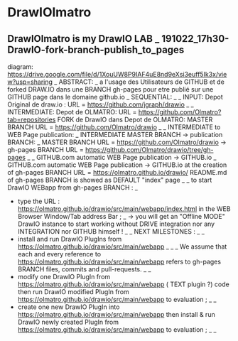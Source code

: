 # DrawIOlmatro
DrawIOlmatro is my DrawIO LAB
_
191022_17h30-DrawIO-fork-branch-publish_to_pages
-
diagram: https://drive.google.com/file/d/1XouUW8P9IAF4uE8nd9eXsi3euff5Ik3x/view?usp=sharing
_
ABSTRACT:
_
a l'usage des Utilisateurs de GITHUB et de forked DRAW.IO dans une BRANCH gh-pages
pour etre publié sur une GITHUB page dans le domaine github.io
_
SEQUENTIAL:
_
_
INPUT:
Depot Original de draw.io :
URL = https://github.com/jgraph/drawio
_
_
INTERMEDIATE:
Depot de OLMATRO: 
URL = https://github.com/Olmatro?tab=repositories
FORK de DrawIO dans Depot de OLMATRO:
MASTER BRANCH
URL = https://github.com/Olmatro/drawio
_
_
INTERMEDIATE to WEB Page publication:
_
INTERMEDIATE MASTER BRANCH -> publication BRANCH:
_
MASTER BRANCH
URL = https://github.com/Olmatro/drawio
->
gh-pages BRANCH
URL = https://github.com/Olmatro/drawio/tree/gh-pages
_
_
GITHUB.com automatic WEB Page publication -> GITHUB.io
_
GITHUB.com
automatic WEB Page publication 
-> GITHUB.io at the creation of gh-pages BRANCH
URL = https://olmatro.github.io/drawio/
README.md of gh-pages BRANCH is showed as DEFAULT "index" page
_
_
to start DrawIO WEBapp from gh-pages BRANCH :
_
 - type the URL : https://olmatro.github.io/drawio/src/main/webapp/index.html
  in the WEB Browser Window/Tab address Bar ;
_
 -> you will get an "Offline MODE" DrawIO instance to start working without DRIVE integration
   nor any INTEGRATION nor GITHUB himself !
_
_
NEXT MILESTONES :
_
_
 - install and run DrawIO PlugIns from https://olmatro.github.io/drawio/src/main/webapp
_
_
_  We assume that each and every reference to https://olmatro.github.io/drawio/src/main/webapp
  refers to gh-pages BRANCH files, commits and pull-requests.
_
_
 - modify one DrawIO PlugIn from https://olmatro.github.io/drawio/src/main/webapp
  ( TEXT plugin ?) code
  then run DrawIO modified PlugIn from https://olmatro.github.io/drawio/src/main/webapp to evaluation ;
_
_
 - create one new DrawIO PlugIn into https://olmatro.github.io/drawio/src/main/webapp
  then install & run DrawIO newly created PlugIn from https://olmatro.github.io/drawio/src/main/webapp to evaluation ;
_
_
